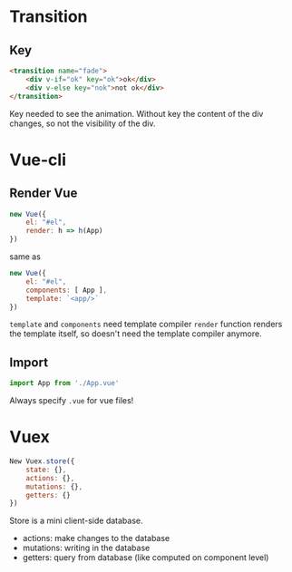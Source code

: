 # Transition

## Key

```html
<transition name="fade">
    <div v-if="ok" key="ok">ok</div>
    <div v-else key="nok">not ok</div>
</transition>
```

Key needed to see the animation. Without key the content of the div changes, so not the visibility of the div.

# Vue-cli

## Render Vue

```javascript
new Vue({
    el: "#el",
    render: h => h(App)
})
```
same as
```javascript
new Vue({
    el: "#el",
    components: [ App ],
    template: `<app/>`
})
```

`template` and `components` need template compiler
`render` function renders the template itself, so doesn't need the template compiler anymore.

## Import

```javascript
import App from './App.vue'
```

Always specify `.vue` for vue files!


# Vuex

```javascript
New Vuex.store({
    state: {},
    actions: {},
    mutations: {},
    getters: {}
})
```

Store is a mini client-side database.
- actions: make changes to the database
- mutations: writing in the database
- getters: query from database (like computed on component level)


